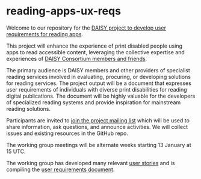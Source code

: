 # reading-apps-ux-reqs
Welcome to our repository for the [DAISY project to develop user requirements for reading apps](https://daisy.org/activities/projects/reading-apps-user-requirements/).

This project will  enhance the experience of print disabled people using apps to read accessible content, leveraging the collective expertise and experiences of [DAISY Consortium members and friends](https://daisy.org/about-us/membership/).

The primary audience is DAISY members and other providers of specialist reading services involved in evaluating, procuring, or developing solutions for reading services. The project output will be a document that expresses user requirements of individuals with diverse print disabilities for reading digital publications. The document will be highly valuable for the developers of specialized reading systems and provide inspiration for mainstream reading solutions.

Participants are invited to [join the project mailing list](https://daisylists.org/postorius/lists/reading-apps-ux-reqs.daisylists.org/) which will be used to share information, ask questions, and announce activities. We will collect issues and existing resources in the GitHub repo.

The working group meetings will be alternate weeks starting 13 January at 15 UTC.

The working group has developed many relevant [user stories](https://daisy.github.io/reading-apps-ux-reqs/use-cases/) and is compiling the [user requirements document](https://daisy.github.io/reading-apps-ux-reqs/requirements/draft/).
